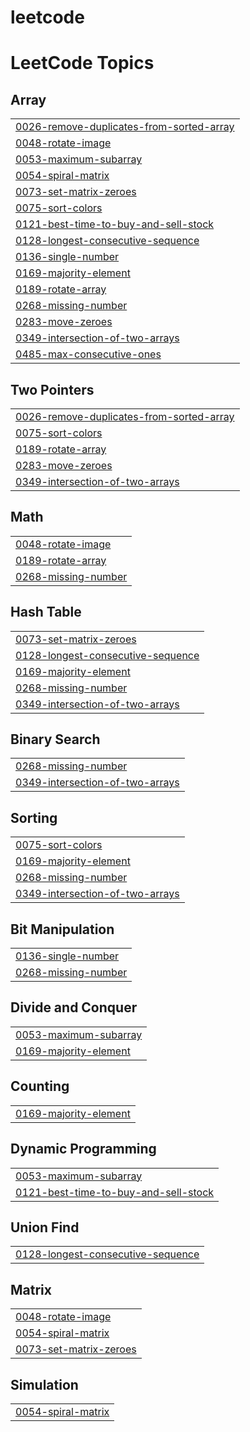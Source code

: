 # leetcode
<!---LeetCode Topics Start-->
# LeetCode Topics
## Array
|  |
| ------- |
| [0026-remove-duplicates-from-sorted-array](https://github.com/Vishal-dev7/leetcode/tree/master/0026-remove-duplicates-from-sorted-array) |
| [0048-rotate-image](https://github.com/Vishal-dev7/leetcode/tree/master/0048-rotate-image) |
| [0053-maximum-subarray](https://github.com/Vishal-dev7/leetcode/tree/master/0053-maximum-subarray) |
| [0054-spiral-matrix](https://github.com/Vishal-dev7/leetcode/tree/master/0054-spiral-matrix) |
| [0073-set-matrix-zeroes](https://github.com/Vishal-dev7/leetcode/tree/master/0073-set-matrix-zeroes) |
| [0075-sort-colors](https://github.com/Vishal-dev7/leetcode/tree/master/0075-sort-colors) |
| [0121-best-time-to-buy-and-sell-stock](https://github.com/Vishal-dev7/leetcode/tree/master/0121-best-time-to-buy-and-sell-stock) |
| [0128-longest-consecutive-sequence](https://github.com/Vishal-dev7/leetcode/tree/master/0128-longest-consecutive-sequence) |
| [0136-single-number](https://github.com/Vishal-dev7/leetcode/tree/master/0136-single-number) |
| [0169-majority-element](https://github.com/Vishal-dev7/leetcode/tree/master/0169-majority-element) |
| [0189-rotate-array](https://github.com/Vishal-dev7/leetcode/tree/master/0189-rotate-array) |
| [0268-missing-number](https://github.com/Vishal-dev7/leetcode/tree/master/0268-missing-number) |
| [0283-move-zeroes](https://github.com/Vishal-dev7/leetcode/tree/master/0283-move-zeroes) |
| [0349-intersection-of-two-arrays](https://github.com/Vishal-dev7/leetcode/tree/master/0349-intersection-of-two-arrays) |
| [0485-max-consecutive-ones](https://github.com/Vishal-dev7/leetcode/tree/master/0485-max-consecutive-ones) |
## Two Pointers
|  |
| ------- |
| [0026-remove-duplicates-from-sorted-array](https://github.com/Vishal-dev7/leetcode/tree/master/0026-remove-duplicates-from-sorted-array) |
| [0075-sort-colors](https://github.com/Vishal-dev7/leetcode/tree/master/0075-sort-colors) |
| [0189-rotate-array](https://github.com/Vishal-dev7/leetcode/tree/master/0189-rotate-array) |
| [0283-move-zeroes](https://github.com/Vishal-dev7/leetcode/tree/master/0283-move-zeroes) |
| [0349-intersection-of-two-arrays](https://github.com/Vishal-dev7/leetcode/tree/master/0349-intersection-of-two-arrays) |
## Math
|  |
| ------- |
| [0048-rotate-image](https://github.com/Vishal-dev7/leetcode/tree/master/0048-rotate-image) |
| [0189-rotate-array](https://github.com/Vishal-dev7/leetcode/tree/master/0189-rotate-array) |
| [0268-missing-number](https://github.com/Vishal-dev7/leetcode/tree/master/0268-missing-number) |
## Hash Table
|  |
| ------- |
| [0073-set-matrix-zeroes](https://github.com/Vishal-dev7/leetcode/tree/master/0073-set-matrix-zeroes) |
| [0128-longest-consecutive-sequence](https://github.com/Vishal-dev7/leetcode/tree/master/0128-longest-consecutive-sequence) |
| [0169-majority-element](https://github.com/Vishal-dev7/leetcode/tree/master/0169-majority-element) |
| [0268-missing-number](https://github.com/Vishal-dev7/leetcode/tree/master/0268-missing-number) |
| [0349-intersection-of-two-arrays](https://github.com/Vishal-dev7/leetcode/tree/master/0349-intersection-of-two-arrays) |
## Binary Search
|  |
| ------- |
| [0268-missing-number](https://github.com/Vishal-dev7/leetcode/tree/master/0268-missing-number) |
| [0349-intersection-of-two-arrays](https://github.com/Vishal-dev7/leetcode/tree/master/0349-intersection-of-two-arrays) |
## Sorting
|  |
| ------- |
| [0075-sort-colors](https://github.com/Vishal-dev7/leetcode/tree/master/0075-sort-colors) |
| [0169-majority-element](https://github.com/Vishal-dev7/leetcode/tree/master/0169-majority-element) |
| [0268-missing-number](https://github.com/Vishal-dev7/leetcode/tree/master/0268-missing-number) |
| [0349-intersection-of-two-arrays](https://github.com/Vishal-dev7/leetcode/tree/master/0349-intersection-of-two-arrays) |
## Bit Manipulation
|  |
| ------- |
| [0136-single-number](https://github.com/Vishal-dev7/leetcode/tree/master/0136-single-number) |
| [0268-missing-number](https://github.com/Vishal-dev7/leetcode/tree/master/0268-missing-number) |
## Divide and Conquer
|  |
| ------- |
| [0053-maximum-subarray](https://github.com/Vishal-dev7/leetcode/tree/master/0053-maximum-subarray) |
| [0169-majority-element](https://github.com/Vishal-dev7/leetcode/tree/master/0169-majority-element) |
## Counting
|  |
| ------- |
| [0169-majority-element](https://github.com/Vishal-dev7/leetcode/tree/master/0169-majority-element) |
## Dynamic Programming
|  |
| ------- |
| [0053-maximum-subarray](https://github.com/Vishal-dev7/leetcode/tree/master/0053-maximum-subarray) |
| [0121-best-time-to-buy-and-sell-stock](https://github.com/Vishal-dev7/leetcode/tree/master/0121-best-time-to-buy-and-sell-stock) |
## Union Find
|  |
| ------- |
| [0128-longest-consecutive-sequence](https://github.com/Vishal-dev7/leetcode/tree/master/0128-longest-consecutive-sequence) |
## Matrix
|  |
| ------- |
| [0048-rotate-image](https://github.com/Vishal-dev7/leetcode/tree/master/0048-rotate-image) |
| [0054-spiral-matrix](https://github.com/Vishal-dev7/leetcode/tree/master/0054-spiral-matrix) |
| [0073-set-matrix-zeroes](https://github.com/Vishal-dev7/leetcode/tree/master/0073-set-matrix-zeroes) |
## Simulation
|  |
| ------- |
| [0054-spiral-matrix](https://github.com/Vishal-dev7/leetcode/tree/master/0054-spiral-matrix) |
<!---LeetCode Topics End-->
